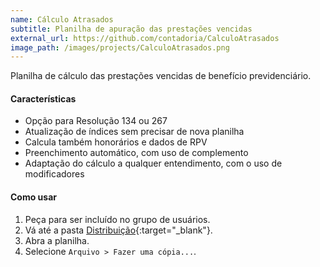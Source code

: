 ```yaml
---
name: Cálculo Atrasados
subtitle: Planilha de apuração das prestações vencidas
external_url: https://github.com/contadoria/CalculoAtrasados
image_path: /images/projects/CalculoAtrasados.png
---
```


Planilha de cálculo das prestações vencidas de benefício previdenciário.

#### Características

* Opção para Resolução 134 ou 267
* Atualização de índices sem precisar de nova planilha
* Calcula também honorários e dados de RPV
* Preenchimento automático, com uso de complemento
* Adaptação do cálculo a qualquer entendimento, com o uso de modificadores

#### Como usar

1. Peça para ser incluído no grupo de usuários.
2. Vá até a pasta [Distribuição](https://drive.google.com/drive/folders/0B2B1B7RRK5HmS0I2clRTTTJiMXc){:target="_blank"}.
3. Abra a planilha.
4. Selecione `Arquivo > Fazer uma cópia...`.